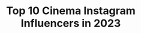 ---
title: Top 10 Cinema Instagram Influencers in 2023
description: >-
  Find top cinema Instagram influencers in 2023. Most popular hashtags: #cinema #travelphotography #indiaclicks.
platform: Instagram
hits: 9267
text_top: Analyze the top-rated Instagram profiles on inBeat.
text_bottom: inBeat aggregates 9267 Instagram influencers like this for you to work with.
profiles:
  - username: "lynncinema"
    fullname: >-
      Cinéma
    bio: >-
      One of the oldest cinema pages of instagram. You’ll find some personal reviews, facts, quotes and everything cinema-related.
    location: "India"
    followers: 124113
    engagement: 294
    commentsToLikes: 0.015809
    id: ck13440czulad0i19xnj7a4yv
    verified: false
    hashtags: "#setlife, #spiritedaway, #redweapon, #animeart"
  - username: "chalta_firtaa"
    fullname: >-
      Chetan S Uike | NAGPUR📍
    bio: >-
      🛩️ Aerial Photographer | Cinematographer 🌎 Your world, My Perspective 📸 DM For Collabs & Paid shoots 📩 Chetanuk6@gmail.com 🎥 @uikefilms7
    location: "India"
    followers: 8051
    engagement: 2076
    commentsToLikes: 0.112352
    id: ck55lg1m01hdb0i11s28r5jew
    verified: false
    hashtags: "#moodygrams, #shwetamalhotra03, #shotongopro, #kaminekalakar"
  - username: "angelo_conforti"
    fullname: >-
      Angelo Conforti
    bio: >-
      𝑷𝒆𝒓 𝒂𝒔𝒑𝒆𝒓𝒂 𝒂𝒅 𝒂𝒔𝒕𝒓𝒂✨ •Mister Italia Forever Cinema 👑🇮🇹🎬 •I love theater and cinema 🎭 •Contact and booking in D.M. •📩 angconforti97@gmail.com
    location: "Italy"
    followers: 8137
    engagement: 1482
    commentsToLikes: 0.085695
    id: ckap8fjzco3ga0i78m3q64grk
    verified: false
    hashtags: "#odoredimare, #summervibes, #wonderfulsea, #puglia"
  - username: "toktam_akhjavani1313"
    fullname: >-
      TOKTAM AKHJAVANI
    bio: >-
      A C T R E S S theater🎭 Cinema📽
    location: "Iran"
    followers: 2558
    engagement: 2392
    commentsToLikes: 0.143489
    id: ck9wj0xhv4t1u0j78mm009neq
    verified: false
    hashtags: "#women, #fuji, #cinema, #mashhad"
  - username: "thomas_camorani"
    fullname: >-
      Thomas Camorani
    bio: >-
      🇮🇹/🇺🇸 Sotto Il sole di Riccione on @netflixit SUMMERTIME on @netflixit Digital ~ @wannabemgmt Cinema ~ ?? 🥊 🥊
    location: "Italy"
    followers: 67461
    engagement: 1233
    commentsToLikes: 0.087189
    id: ckap520cm9tu80i78qw5rjc7s
    verified: false
    hashtags: "#adv, #suppliedby, #halloween, #vampire"
  - username: "adriano.occulto"
    fullname: >-
      Adriano Occulto
    bio: >-
      Italy 🇮🇹 Agenzia cinema: @cdastudiodinardo 📈📈: adrianoocculto@cdastudiodinardo.com
    location: "Brazil"
    followers: 369989
    engagement: 1238
    commentsToLikes: 0.030136
    id: ck0w70msab5zt0i19kbqcw87x
    verified: true
    hashtags: "#barcelona, #spain, #madrid, #bodytransformation"
  - username: "gabi.lvss"
    fullname: >-
      𝙂𝙖𝙗𝙧𝙞𝙚𝙡𝙡𝙖 𝙎𝙞𝙡𝙫𝙖 ✨
    bio: >-
      Apaixonada por séries e cinema. 🎬 @dwe_maciel 💍 📍 𝔅𝔯𝔞𝔰í𝔩𝔦𝔞, DF | 19 𝓎 ☼ Libra ↟ Peixes ☾ Aquário
    location: "Brazil"
    followers: 6491
    engagement: 1232
    commentsToLikes: 0.193655
    id: ck9we26v2i9gv0j784zfko45e
    verified: false
    hashtags: "#makeup, #ginger, #redhair, #ruivasbrasil"
  - username: "mfm_ihsan"
    fullname: >-
      Mfauzi M ihsan
    bio: >-
      بِسْمِ اللَّهِ الرَّحْمَنِ الرَّحِيم - @gu_cinema 🎬 - @locatara.photo 🎬 - sentul 📍 -muhamadfauzi906@gmail.com - design graphic 👨‍💻 - smariah25♡
    location: "Indonesia"
    followers: 6475
    engagement: 1770
    commentsToLikes: 0.066709
    id: ck15sz332fjgw0i19rijp5ayq
    verified: false
    hashtags: "#bogorpisan, #editorestid, #indovisualgram, #womenesia"
  - username: "ashkan.hoorsun"
    fullname: >-
      اشكان هورسان🌀ASHKAN HOORSUN
    bio: >-
      #اشكان_هورسان Actor In Cinema,Tv&Teather Production Manager&Casting In Short Film جنگ،جنگ تا پيروزي؛حتي اگر سنگ هم از آسمان ببارد💪💪
    location: "India"
    followers: 11649
    engagement: 1329
    commentsToLikes: 0.049786
    id: ck60246cfgpcd0i145yia2tp7
    verified: false
    hashtags: "#trophy, #cultfilm"
  - username: "amandawolf_"
    fullname: >-
      Amanda Wolf
    bio: >-
      ★ creator ★ fashion & lifestyle ★ vinte e dois, cinema e audiovisual and social media assistant at @redeangeloni
    location: "Brazil"
    followers: 7215
    engagement: 1083
    commentsToLikes: 0.084659
    id: ck5zkm1pajq140i14dlimpiw7
    verified: false
    hashtags: "#fashion, #foryou, #ootd, #teambasico"
---